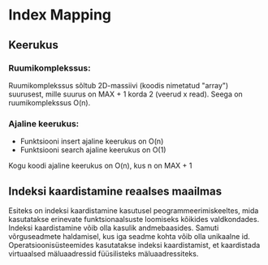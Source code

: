 # Index Mapping

## Keerukus

### Ruumikomplekssus:

Ruumikomplekssus sõltub 2D-massiivi (koodis nimetatud "array") suurusest, mille suurus on MAX + 1 korda 2 (veerud x read). Seega on ruumikomplekssus O(n).

### Ajaline keerukus:

- Funktsiooni insert ajaline keerukus on O(n)
- Funktsiooni search ajaline keerukus on O(1)

Kogu koodi ajaline keerukus on O(n), kus n on MAX + 1

## Indeksi kaardistamine reaalses maailmas

Esiteks on indeksi kaardistamine kasutusel peogrammeerimiskeeltes, mida kasutatakse erinevate funktsionaalsuste loomiseks kõikides valdkondades. Indeksi kaardistamine võib olla kasulik andmebaasides. Samuti võrguseadmete haldamisel, kus iga seadme kohta võib olla unikaalne id. Operatsioonisüsteemides kasutatakse indeksi kaardistamist, et kaardistada virtuaalsed mäluaadressid füüsilisteks mäluaadressiteks. 